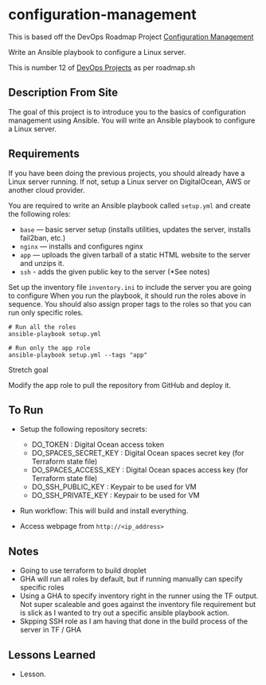 # configuration-management

This is based off the DevOps Roadmap Project [Configuration Management](https://roadmap.sh/projects/configuration-management)

Write an Ansible playbook to configure a Linux server. 

This is number 12 of [DevOps Projects](https://roadmap.sh/devops/projects) as per roadmap.sh

## Description From Site 

The goal of this project is to introduce you to the basics of configuration management using Ansible. You will write an Ansible playbook to configure a Linux server.

## Requirements

If you have been doing the previous projects, you should already have a Linux server running. If not, setup a Linux server on DigitalOcean, AWS or another cloud provider.

You are required to write an Ansible playbook called `setup.yml` and create the following roles:

- `base` — basic server setup (installs utilities, updates the server, installs fail2ban, etc.)
- `nginx` — installs and configures nginx
- `app` — uploads the given tarball of a static HTML website to the server and unzips it.
- `ssh` - adds the given public key to the server (*See notes)

Set up the inventory file `inventory.ini` to include the server you are going to configure When you run the playbook, it should run the roles above in sequence. You should also assign proper tags to the roles so that you can run only specific roles.

```
# Run all the roles
ansible-playbook setup.yml

# Run only the app role
ansible-playbook setup.yml --tags "app"
```

Stretch goal

Modify the app role to pull the repository from GitHub and deploy it.

## To Run 

- Setup the following repository secrets:
    - DO_TOKEN : Digital Ocean access token
    - DO_SPACES_SECRET_KEY : Digital Ocean spaces secret key (for Terraform state file)
    - DO_SPACES_ACCESS_KEY : Digital Ocean spaces access key (for Terraform state file)
    - DO_SSH_PUBLIC_KEY : Keypair to be used for VM 
    - DO_SSH_PRIVATE_KEY : Keypair to be used for VM

- Run workflow: This will build and install everything.
- Access webpage from `http://<ip_address>`

## Notes 

- Going to use terraform to build droplet
- GHA will run all roles by default, but if running manually can specify specific roles
- Using a GHA to specify inventory right in the runner using the TF output. Not super scaleable and goes against the inventory file requirement but is slick as I wanted to try out a specific ansible playbook action. 
- Skpping SSH role as I am having that done in the build process of the server in TF / GHA 

## Lessons Learned

- Lesson.


